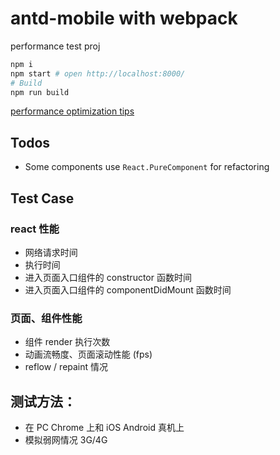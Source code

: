 # antd-mobile with webpack

performance test proj

```sh
npm i
npm start # open http://localhost:8000/
# Build
npm run build
```

[performance optimization tips](./tips.md)

## Todos

- Some components use `React.PureComponent` for refactoring

## Test Case

### react 性能

- 网络请求时间
- 执行时间
- 进入页面入口组件的 constructor 函数时间
- 进入页面入口组件的 componentDidMount 函数时间

### 页面、组件性能

- 组件 render 执行次数
- 动画流畅度、页面滚动性能 (fps)
- reflow / repaint 情况

## 测试方法：

- 在 PC Chrome 上和 iOS Android 真机上
- 模拟弱网情况 3G/4G



